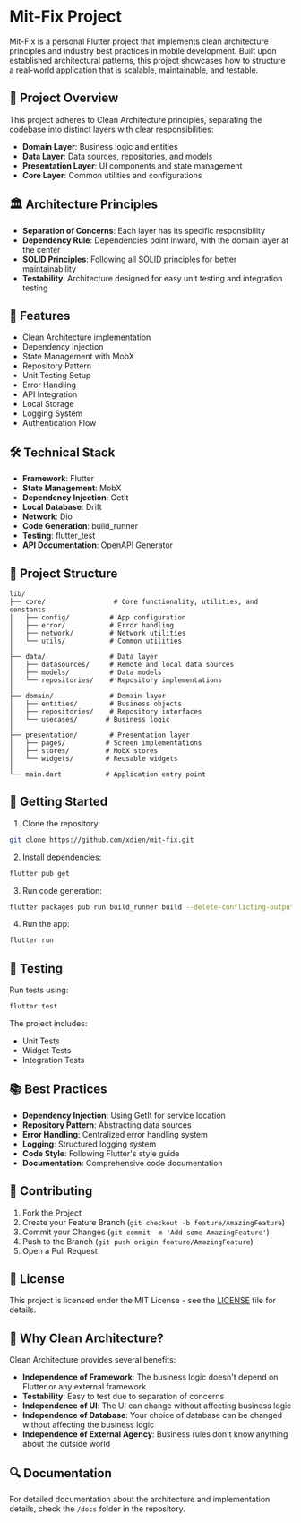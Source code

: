 # Mit-Fix Project

Mit-Fix is a personal Flutter project that implements clean architecture principles and industry best practices in mobile development. Built upon established architectural patterns, this project showcases how to structure a real-world application that is scalable, maintainable, and testable.

## 🎯 Project Overview

This project adheres to Clean Architecture principles, separating the codebase into distinct layers with clear responsibilities:

* **Domain Layer**: Business logic and entities
* **Data Layer**: Data sources, repositories, and models
* **Presentation Layer**: UI components and state management
* **Core Layer**: Common utilities and configurations

## 🏛 Architecture Principles

* **Separation of Concerns**: Each layer has its specific responsibility
* **Dependency Rule**: Dependencies point inward, with the domain layer at the center
* **SOLID Principles**: Following all SOLID principles for better maintainability
* **Testability**: Architecture designed for easy unit testing and integration testing

## 🚀 Features

* Clean Architecture implementation
* Dependency Injection
* State Management with MobX
* Repository Pattern
* Unit Testing Setup
* Error Handling
* API Integration
* Local Storage
* Logging System
* Authentication Flow

## 🛠 Technical Stack

* **Framework**: Flutter
* **State Management**: MobX
* **Dependency Injection**: GetIt
* **Local Database**: Drift
* **Network**: Dio
* **Code Generation**: build_runner
* **Testing**: flutter_test
* **API Documentation**: OpenAPI Generator

## 📁 Project Structure

```
lib/
├── core/                 # Core functionality, utilities, and constants
│   ├── config/          # App configuration
│   ├── error/           # Error handling
│   ├── network/         # Network utilities
│   └── utils/           # Common utilities
│
├── data/                # Data layer
│   ├── datasources/     # Remote and local data sources
│   ├── models/          # Data models
│   └── repositories/    # Repository implementations
│
├── domain/              # Domain layer
│   ├── entities/        # Business objects
│   ├── repositories/    # Repository interfaces
│   └── usecases/       # Business logic
│
├── presentation/        # Presentation layer
│   ├── pages/          # Screen implementations
│   ├── stores/         # MobX stores
│   └── widgets/        # Reusable widgets
│
└── main.dart           # Application entry point
```

## 🏁 Getting Started

1. Clone the repository:
```bash
git clone https://github.com/xdien/mit-fix.git
```

2. Install dependencies:
```bash
flutter pub get
```

3. Run code generation:
```bash
flutter packages pub run build_runner build --delete-conflicting-outputs
```

4. Run the app:
```bash
flutter run
```

## 🧪 Testing

Run tests using:
```bash
flutter test
```

The project includes:
* Unit Tests
* Widget Tests
* Integration Tests

## 📚 Best Practices

* **Dependency Injection**: Using GetIt for service location
* **Repository Pattern**: Abstracting data sources
* **Error Handling**: Centralized error handling system
* **Logging**: Structured logging system
* **Code Style**: Following Flutter's style guide
* **Documentation**: Comprehensive code documentation

## 🤝 Contributing

1. Fork the Project
2. Create your Feature Branch (`git checkout -b feature/AmazingFeature`)
3. Commit your Changes (`git commit -m 'Add some AmazingFeature'`)
4. Push to the Branch (`git push origin feature/AmazingFeature`)
5. Open a Pull Request

## 📝 License

This project is licensed under the MIT License - see the [LICENSE](LICENSE) file for details.

## 🎯 Why Clean Architecture?

Clean Architecture provides several benefits:
* **Independence of Framework**: The business logic doesn't depend on Flutter or any external framework
* **Testability**: Easy to test due to separation of concerns
* **Independence of UI**: The UI can change without affecting business logic
* **Independence of Database**: Your choice of database can be changed without affecting the business logic
* **Independence of External Agency**: Business rules don't know anything about the outside world

## 🔍 Documentation

For detailed documentation about the architecture and implementation details, check the `/docs` folder in the repository.
